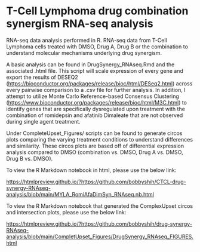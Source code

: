 # T-Cell Lymphoma drug combination synergism RNA-seq analysis
RNA-seq data analysis performed in R. RNA-seq data from T-Cell Lymphoma cells treated with DMSO, Drug A, Drug B or the combination to understand molecular mechanisms underlying drug synergism.

A basic analysis can be found in DrugSynergy_RNAseq.Rmd and the associated .html file. This script will scale expression of every gene and export the results of DESEQ2 (https://bioconductor.org/packages/release/bioc/html/DESeq2.html) across every pairwise comparison to a .csv file for further analysis. In addition, I attempt to utilize Monte Carlo Reference-based Consensus Clustering (https://www.bioconductor.org/packages/release/bioc/html/M3C.html) to identify genes that are specifically dysregulated upon treatment with the combination of romidepsin and afatinib Dimaleate that are not observed during single agent treatment.

Under CompleteUpset_Figures/ scripts can be found to generate circos plots comparing the varying treatment conditions to understand differences and similarity. These circos plots are based off of differential expression analysis compared to DMSO (combination vs. DMSO, Drug A vs. DMSO, Drug B vs. DMSO).

To view the R Markdown notebook in html, please use the below link:

https://htmlpreview.github.io/?https://github.com/bobbyshih/CTCL-drug-synergy-RNAseq-analysis/blob/main/MYLA_RomiAfaDimSyn_RNAseq.nb.html

To view the R Markdown notebook that generated the ComplexUpset circos and intersection plots, please use the below link:

https://htmlpreview.github.io/?https://github.com/bobbyshih/drug-synergy-RNAseq-analysis/blob/main/CompletUpset_Figures/DrugSynergy_RNAseq_FIGURES.html
